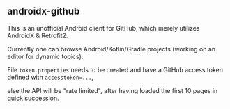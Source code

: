 ## androidx-github

This is an unofficial Android client for GitHub, which merely utilizes AndroidX & Retrofit2.

Currently one can browse Android/Kotlin/Gradle projects (working on an editor for dynamic topics).

File `token.properties` needs to be created and have a GitHub access token defined with `accesstoken=...`,

else the API will be "rate limited", after having loaded the first 10 pages in quick succession.
